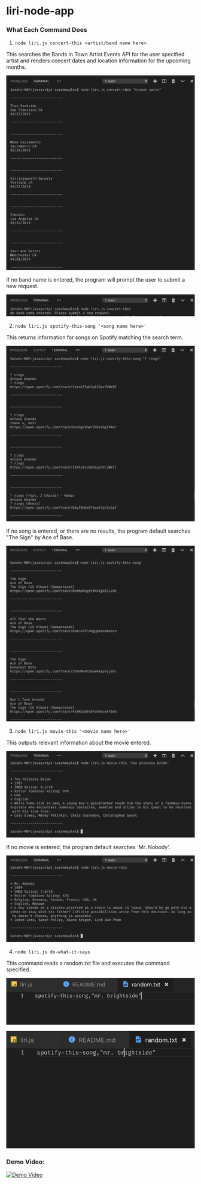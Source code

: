 # liri-node-app

### What Each Command Does

1. `node liri.js concert-this <artist/band name here>`

This searches the Bands in Town Artist Events API for the user specified artist and renders concert dates and location information for the upcoming months.

![Upcoming 'Street Sects' Shows](images/concert.png)

If no band name is entered, the program will prompt the user to submit  a new request.

![Message Shown When No Band Name Passed](images/concert-no-band.png)


2. `node liri.js spotify-this-song '<song name here>'`

This returns information for songs on Spotify matching the search term.

![7 Rings](images/7-rings.png)

If no song is entered, or there are no results, the program default searches "The Sign" by Ace of Base.

![No Song Enteres](images/ace-of-base.png)

3. `node liri.js movie-this '<movie name here>'`

This outputs relevant information about the movie entered.

![The Princess Bride](images/princess.png)

If no movie is entered, the program default searches 'Mr. Nobody'.

![No Movie Queried](images/nobody.png)

4. `node liri.js do-what-it-says`

This command reads a random.txt file and executes the command specified.

![random.txt](images/random.png)

![Result](images/mrBrightside.png)

### Demo Video: 

[![Demo Video](http://img.youtube.com/vi/4zhYM-pADlM/0.jpg)](http://www.youtube.com/watch?v=4zhYM-pADlM)

